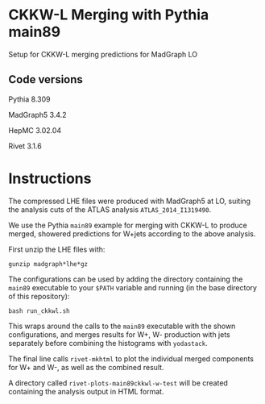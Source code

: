 # CKKW-L Merging with Pythia main89
Setup for CKKW-L merging predictions for MadGraph LO

## Code versions

Pythia 8.309

MadGraph5 3.4.2

HepMC 3.02.04

Rivet 3.1.6

# Instructions

The compressed LHE files were produced with MadGraph5
at LO, suiting the analysis cuts of the ATLAS analysis
`ATLAS_2014_I1319490`.

We use the Pythia `main89` example for merging with
CKKW-L to produce merged, showered predictions for W+jets
according to the above analysis.

First unzip the LHE files with:

```
gunzip madgraph*lhe*gz
```

The configurations can be used by adding the directory
containing the `main89` executable to your `$PATH` variable
and running (in the base directory of this repository):

```
bash run_ckkwl.sh
```

This wraps around the calls to the `main89` executable
with the shown configurations, and merges results for W+,
W- production with jets separately before combining
the histograms with `yodastack`.

The final line calls `rivet-mkhtml` to plot the individual
merged components for W+ and W-, as well as the combined
result.

A directory called `rivet-plots-main89ckkwl-w-test` will
be created containing the analysis output in HTML format.
